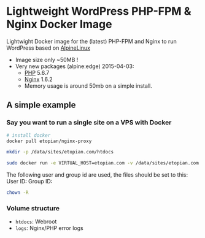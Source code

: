 # Lightweight WordPress PHP-FPM & Nginx Docker Image

Lightwight Docker image for the (latest) PHP-FPM and Nginx to run WordPress based on [AlpineLinux](http://alpinelinux.org)

* Image size only ~50MB !
* Very new packages (alpine:edge) 2015-04-03:
  * [PHP](http://pkgs.alpinelinux.org/package/main/x86/php) 5.6.7
  * [Nginx](http://pkgs.alpinelinux.org/package/main/x86/nginx) 1.6.2
  * Memory usage is around 50mb on a simple install.
  
  
## A simple example
### Say you want to run a single site on a VPS with Docker

```bash
# install docker
docker pull etopian/nginx-proxy

mkdir -p /data/sites/etopian.com/htdocs

sudo docker run -e VIRTUAL_HOST=etopian.com -v /data/sites/etopian.com:/DATA -p 80:80 etopian/alpine-nginx-wordpress

```
The following user and group id are used, the files should be set to this:
User ID: 
Group ID: 

```bash
chown -R 
````

### Volume structure

* `htdocs`: Webroot
* `logs`: Nginx/PHP error logs
